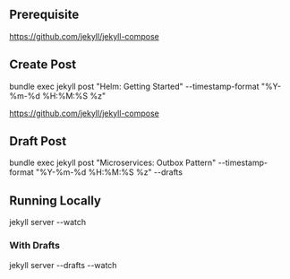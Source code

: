 
## Prerequisite

https://github.com/jekyll/jekyll-compose


## Create Post

bundle exec jekyll post "Helm: Getting Started" --timestamp-format "%Y-%m-%d %H:%M:%S %z"

https://github.com/jekyll/jekyll-compose

## Draft Post

bundle exec jekyll post "Microservices: Outbox Pattern" --timestamp-format "%Y-%m-%d %H:%M:%S %z" --drafts


## Running Locally

jekyll server --watch

### With Drafts

jekyll server --drafts --watch